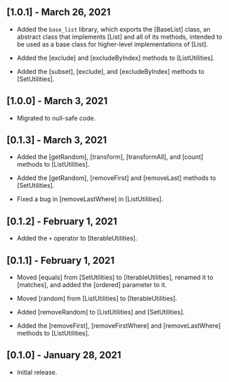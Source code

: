 ## [1.0.1] - March 26, 2021

* Added the `base_list` library, which exports the [BaseList] class,
an abstract class that implements [List] and all of its methods, intended
to be used as a base class for higher-level implementations of [List].

* Added the [exclude] and [excludeByIndex] methods to [ListUtilities].

* Added the [subset], [exclude], and [excludeByIndex] methods to [SetUtilities].

## [1.0.0] - March 3, 2021

* Migrated to null-safe code.

## [0.1.3] - March 3, 2021

* Added the [getRandom], [transform], [transformAll],
and [count] methods to [ListUtilities].

* Added the [getRandom], [removeFirst] and [removeLast]
methods to [SetUtilities].

* Fixed a bug in [removeLastWhere] in [ListUtilities].

## [0.1.2] - February 1, 2021

* Added the `+` operator to [IterableUtilities].

## [0.1.1] - February 1, 2021

* Moved [equals] from [SetUtilities] to [IterableUtilities], renamed
it to [matches], and added the [ordered] parameter to it.

* Moved [random] from [ListUtilities] to [IterableUtilities].

* Added [removeRandom] to [ListUtilities] and [SetUtilities].

* Added the [removeFirst], [removeFirstWhere] and [removeLastWhere]
methods to [ListUtilities].

## [0.1.0] - January 28, 2021

* Initial release.
